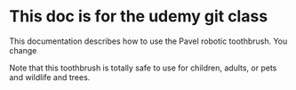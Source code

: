 # This doc is for the udemy git class

This documentation describes how to use the Pavel robotic toothbrush. You change

Note that this toothbrush is totally safe to use for children, adults, or pets and wildlife and trees.
